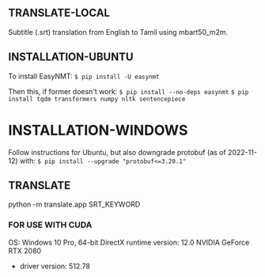 ## TRANSLATE-LOCAL

Subtitle (.srt) translation from English to Tamil using mbart50_m2m.

## INSTALLATION-UBUNTU

To install EasyNMT:
`$ pip install -U easynmt`

Then this, if former doesn't work:
`$ pip install --no-deps easynmt`
`$ pip install tqdm transformers numpy nltk sentencepiece`

# INSTALLATION-WINDOWS

Follow instructions for Ubuntu, but also downgrade protobuf (as of 2022-11-12) with:
`$ pip install --upgrade "protobuf<=3.20.1"`

## TRANSLATE

python -m translate.app SRT_KEYWORD


### FOR USE WITH CUDA
OS: Windows 10 Pro, 64-bit
DirectX runtime version: 12.0
NVIDIA GeForce RTX 2080
- driver version: 512.78
